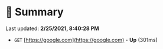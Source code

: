 # 📖 Summary
Last updated: **2/25/2021, 8:40:28 PM**

- `GET` [https://google.com](https://google.com) - **Up** (301ms)
